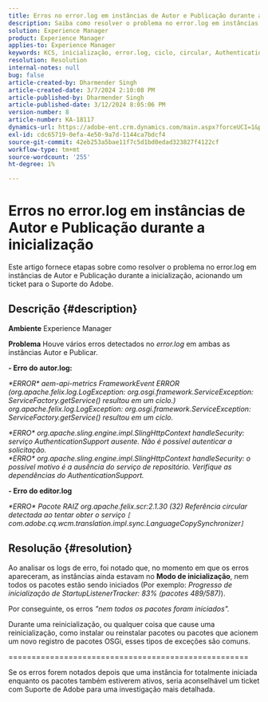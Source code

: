 ```yaml
---
title: Erros no error.log em instâncias de Autor e Publicação durante a inicialização
description: Saiba como resolver o problema no error.log em instâncias de Autor e Publicação durante a inicialização.
solution: Experience Manager
product: Experience Manager
applies-to: Experience Manager
keywords: KCS, inicialização, error.log, ciclo, circular, AuthenticationSupport, erros, Instâncias do autor, Instância de publicação, Perguntas frequentes
resolution: Resolution
internal-notes: null
bug: false
article-created-by: Dharmender Singh
article-created-date: 3/7/2024 2:10:08 PM
article-published-by: Dharmender Singh
article-published-date: 3/12/2024 8:05:06 PM
version-number: 8
article-number: KA-18117
dynamics-url: https://adobe-ent.crm.dynamics.com/main.aspx?forceUCI=1&pagetype=entityrecord&etn=knowledgearticle&id=a9330262-8cdc-ee11-904d-6045bd006d92
exl-id: cdc65719-0efa-4e50-9a7d-1144ca7bdcf4
source-git-commit: 42eb253a5bae11f7c5d1bd0edad323827f4122cf
workflow-type: tm+mt
source-wordcount: '255'
ht-degree: 1%

---
```


# Erros no error.log em instâncias de Autor e Publicação durante a inicialização


Este artigo fornece etapas sobre como resolver o problema no error.log em instâncias de Autor e Publicação durante a inicialização, acionando um ticket para o Suporte do Adobe.

## Descrição {#description}


<b>Ambiente</b>
Experience Manager

<b>Problema</b>
Houve vários erros detectados no *error.log* em ambas as instâncias Autor e Publicar.

<b>- Erro do autor.log:</b>

*\*ERROR\* aem-api-metrics FrameworkEvent ERROR (org.apache.felix.log.LogException: org.osgi.framework.ServiceException: ServiceFactory.getService() resultou em um ciclo.)
<br>org.apache.felix.log.LogException: org.osgi.framework.ServiceException: ServiceFactory.getService() resultou em um ciclo.*



*\*ERRO\* org.apache.sling.engine.impl.SlingHttpContext handleSecurity: serviço AuthenticationSupport ausente. Não é possível autenticar a solicitação.
<br>\*ERRO\* org.apache.sling.engine.impl.SlingHttpContext handleSecurity: o possível motivo é a ausência do serviço de repositório. Verifique as dependências do AuthenticationSupport.*



<b>- Erro do editor.log</b>

*\*ERRO\* Pacote RAIZ org.apache.felix.scr:2.1.30 (32) Referência circular detectada ao tentar obter o serviço `[` com.adobe.cq.wcm.translation.impl.sync.LanguageCopySynchronizer`]`*






## Resolução {#resolution}


Ao analisar os logs de erro, foi notado que, no momento em que os erros apareceram, as instâncias ainda estavam no <b>Modo de inicialização</b>, nem todos os pacotes estão sendo iniciados (Por exemplo: *Progresso de inicialização de StartupListenerTracker: 83% (pacotes 489/587)*).

Por conseguinte, os erros *&quot;nem todos os pacotes foram iniciados&quot;.*

Durante uma reinicialização, ou qualquer coisa que cause uma reinicialização, como instalar ou reinstalar pacotes ou pacotes que acionem um novo registro de pacotes OSGi, esses tipos de exceções são comuns.



====================================================

Se os erros forem notados depois que uma instância for totalmente iniciada enquanto os pacotes também estiverem ativos, seria aconselhável um ticket com Suporte de Adobe para uma investigação mais detalhada.
